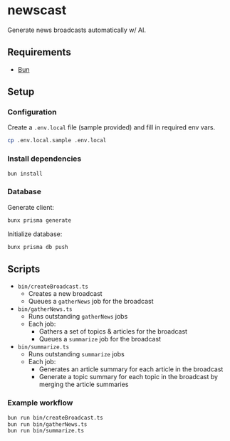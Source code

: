 # newscast

Generate news broadcasts automatically w/ AI.

## Requirements

- [Bun](https://bun.sh/)

## Setup

### Configuration

Create a `.env.local` file (sample provided) and fill in required env vars.

```bash
cp .env.local.sample .env.local
```

### Install dependencies

```bash
bun install
```

### Database

Generate client:

```bash
bunx prisma generate
```

Initialize database:

```bash
bunx prisma db push
```

## Scripts

- `bin/createBroadcast.ts`
  - Creates a new broadcast
  - Queues a `gatherNews` job for the broadcast
- `bin/gatherNews.ts`
  - Runs outstanding `gatherNews` jobs
  - Each job:
    - Gathers a set of topics & articles for the broadcast
    - Queues a `summarize` job for the broadcast
- `bin/summarize.ts`
  - Runs outstanding `summarize` jobs
  - Each job:
    - Generates an article summary for each article in the broadcast
    - Generate a topic summary for each topic in the broadcast by merging the article summaries

### Example workflow

```bash
bun run bin/createBroadcast.ts
bun run bin/gatherNews.ts
bun run bin/summarize.ts
```
